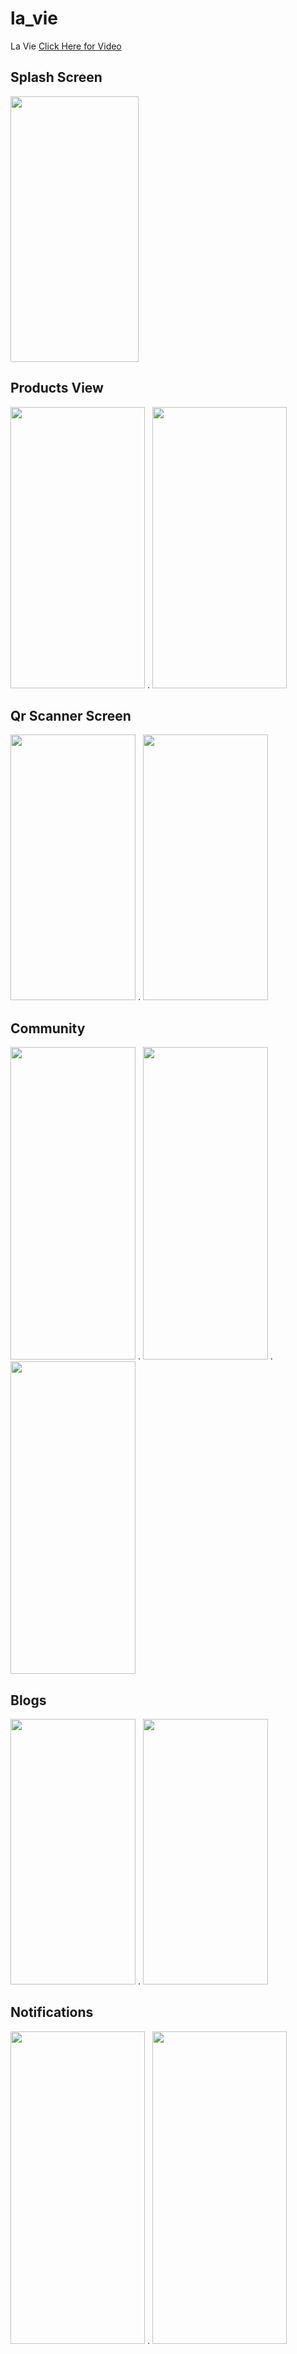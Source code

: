 # la_vie

La Vie
[Click Here for Video](https://www.linkedin.com/posts/ziadhassan7_flutter-orangedigitalcenter-hackathon-activity-6981333940003303424-8Xaz?utm_source=share&utm_medium=member_desktop)

## Splash Screen

<img src="https://user-images.githubusercontent.com/31738365/188024215-7048670b-27a8-40fb-8806-2e8c172876c3.jpg" width="205" height="425">

## Products View

<img src="https://user-images.githubusercontent.com/31738365/188024491-f01d5db1-ac90-4ece-9ae1-1099f6ea980a.jpg" width="215" height="450">  .  <img src="https://user-images.githubusercontent.com/31738365/188024510-69bac4f5-1c6f-4be7-ae4d-ca19bba16df9.jpg" width="215" height="450">

## Qr Scanner Screen

<img src="https://user-images.githubusercontent.com/31738365/188024747-3cc181e7-a138-41bf-b2f0-f5b8bcc8248c.jpg" width="200" height="425">  .  <img src="https://user-images.githubusercontent.com/31738365/188024755-f30ecb4c-d460-412c-a779-5529575bfa27.jpg" width="200" height="425">

## Community

<img src="https://user-images.githubusercontent.com/31738365/188024955-fe8941cb-b952-40f3-b336-c0156097d8d3.jpg" width="200" height="500">  .  <img src="https://user-images.githubusercontent.com/31738365/188024961-c923af27-de16-429a-8a33-df0d621fedc8.jpg" width="200" height="500">  .  <img src="https://user-images.githubusercontent.com/31738365/188024972-20f494be-f147-4706-ae5f-646a877b90ef.jpg" width="200" height="500">

## Blogs

<img src="https://user-images.githubusercontent.com/31738365/188025881-c9051116-587f-4ff0-a7f5-e11a2b114e06.jpg" width="200" height="425">  .  <img src="https://user-images.githubusercontent.com/31738365/188025884-881abf3d-b4dd-4bdc-bdf2-dd38f61e3a86.jpg" width="200" height="425">

## Notifications

<img src="https://user-images.githubusercontent.com/31738365/188025380-c3f431fc-48e6-4a34-90cb-d87e40f7d232.jpg" width="215" height="500">  .  <img src="https://user-images.githubusercontent.com/31738365/188026346-fb1afe44-7a6b-4e1b-bdf3-893f9df8f69a.jpg" width="215" height="500">
